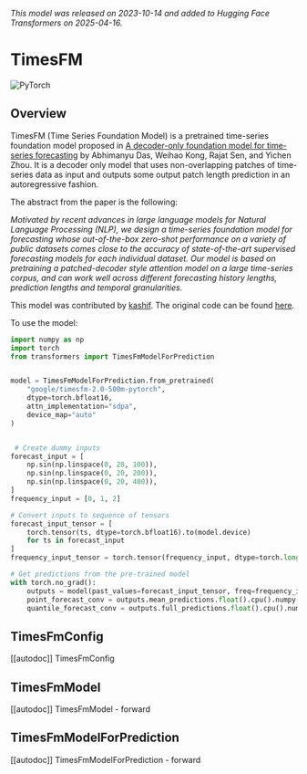 <!--Copyright 2025 The HuggingFace Team. All rights reserved.

Licensed under the Apache License, Version 2.0 (the "License"); you may not use this file except in compliance with
the License. You may obtain a copy of the License at

http://www.apache.org/licenses/LICENSE-2.0

Unless required by applicable law or agreed to in writing, software distributed under the License is distributed on
an "AS IS" BASIS, WITHOUT WARRANTIES OR CONDITIONS OF ANY KIND, either express or implied. See the License for the
specific language governing permissions and limitations under the License.

⚠️ Note that this file is in Markdown but contain specific syntax for our doc-builder (similar to MDX) that may not be
rendered properly in your Markdown viewer.

-->
*This model was released on 2023-10-14 and added to Hugging Face Transformers on 2025-04-16.*

# TimesFM

<div class="flex flex-wrap space-x-1">
<img alt="PyTorch" src="https://img.shields.io/badge/PyTorch-DE3412?style=flat&logo=pytorch&logoColor=white">
</div>

## Overview

TimesFM (Time Series Foundation Model) is a pretrained time-series foundation model proposed in [A decoder-only foundation model for time-series forecasting](https://huggingface.co/papers/2310.10688) by Abhimanyu Das, Weihao Kong, Rajat Sen, and  Yichen Zhou. It is a decoder only model that uses non-overlapping patches of time-series data as input and outputs some output patch length prediction in an autoregressive fashion.

The abstract from the paper is the following:

*Motivated by recent advances in large language models for Natural Language Processing (NLP), we design a time-series foundation model for forecasting whose out-of-the-box zero-shot performance on a variety of public datasets comes close to the accuracy of state-of-the-art supervised forecasting models for each individual dataset. Our model is based on pretraining a patched-decoder style attention model on a large time-series corpus, and can work well across different forecasting history lengths, prediction lengths and temporal granularities.*

This model was contributed by [kashif](https://huggingface.co/kashif).
The original code can be found [here](https://github.com/google-research/timesfm).

To use the model:

```python
import numpy as np
import torch
from transformers import TimesFmModelForPrediction


model = TimesFmModelForPrediction.from_pretrained(
    "google/timesfm-2.0-500m-pytorch",
    dtype=torch.bfloat16,
    attn_implementation="sdpa",
    device_map="auto"
)


 # Create dummy inputs
forecast_input = [
    np.sin(np.linspace(0, 20, 100)),
    np.sin(np.linspace(0, 20, 200)),
    np.sin(np.linspace(0, 20, 400)),
]
frequency_input = [0, 1, 2]

# Convert inputs to sequence of tensors
forecast_input_tensor = [
    torch.tensor(ts, dtype=torch.bfloat16).to(model.device)
    for ts in forecast_input
]
frequency_input_tensor = torch.tensor(frequency_input, dtype=torch.long).to(model.device)

# Get predictions from the pre-trained model
with torch.no_grad():
    outputs = model(past_values=forecast_input_tensor, freq=frequency_input_tensor, return_dict=True)
    point_forecast_conv = outputs.mean_predictions.float().cpu().numpy()
    quantile_forecast_conv = outputs.full_predictions.float().cpu().numpy()
```

## TimesFmConfig

[[autodoc]] TimesFmConfig

## TimesFmModel

[[autodoc]] TimesFmModel
    - forward

## TimesFmModelForPrediction

[[autodoc]] TimesFmModelForPrediction
    - forward
